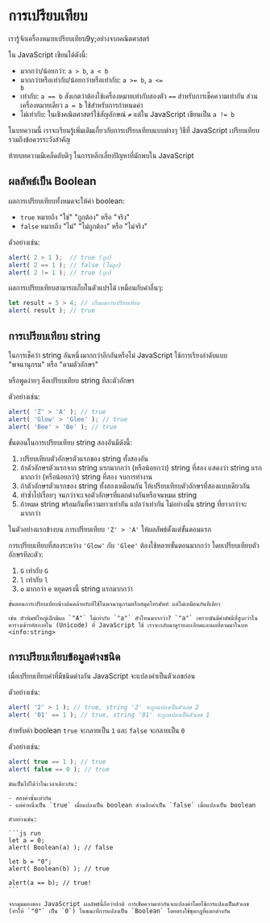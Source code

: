 # การเปรียบเทียบ

เรารู้จักเครื่องหมายเปรียบเทียบ9y;อย่างจากคณิตศาสตร์

ใน JavaScript เขียนได้ดังนี้:

- มากกว่า/น้อยกว่า: <code>a &gt; b</code>, <code>a &lt; b</code>
- มากกว่าหรือเท่ากับ/น้อยกว่าหรือเท่ากับ: <code>a &gt;= b</code>, <code>a &lt;= b</code>
- เท่ากับ: `a == b` สังเกตว่าต้องใช้เครื่องหมายเท่ากับสองตัว `==` สำหรับการเช็คความเท่ากัน ส่วนเครื่องหมายเดียว `a = b` ใช้สำหรับการกำหนดค่า
- ไม่เท่ากับ: ในเชิงคณิตศาสตร์ใช้สัญลักษณ์ <code>&ne;</code> แต่ใน JavaScript เขียนเป็น <code>a != b</code>

ในบทความนี้ เราจะเรียนรู้เพิ่มเติมเกี่ยวกับการเปรียบเทียบแบบต่างๆ วิธีที่ JavaScript เปรียบเทียบ รวมถึงข้อควรระวังสำคัญ 

ท้ายบทความมีเคล็ดลับดีๆ ในการหลีกเลี่ยงปัญหาที่มักพบใน JavaScript

## ผลลัพธ์เป็น Boolean

ผลการเปรียบเทียบทั้งหมดจะให้ค่า boolean:

- `true` หมายถึง "ใช่" "ถูกต้อง" หรือ "จริง"
- `false` หมายถึง "ไม่" "ไม่ถูกต้อง" หรือ "ไม่จริง" 

ตัวอย่างเช่น:

```js run
alert( 2 > 1 );  // true (ถูก)
alert( 2 == 1 ); // false (ไม่ถูก)
alert( 2 != 1 ); // true (ถูก)
```

ผลการเปรียบเทียบสามารถเก็บในตัวแปรได้ เหมือนกับค่าอื่นๆ:

```js run
let result = 5 > 4; // เก็บผลการเปรียบเทียบ
alert( result ); // true
```

## การเปรียบเทียบ string

ในการเช็คว่า string อันหนึ่งมากกว่าอีกอันหรือไม่ JavaScript ใช้การเรียงลำดับแบบ "พจนานุกรม" หรือ "ตามตัวอักษร"

หรือพูดง่ายๆ คือเปรียบเทียบ string ทีละตัวอักษร

ตัวอย่างเช่น:

```js run
alert( 'Z' > 'A' ); // true
alert( 'Glow' > 'Glee' ); // true
alert( 'Bee' > 'Be' ); // true 
```

ขั้นตอนในการเปรียบเทียบ string สองอันมีดังนี้:

1. เปรียบเทียบตัวอักษรตัวแรกของ string ทั้งสองอัน
2. ถ้าตัวอักษรตัวแรกจาก string แรกมากกว่า (หรือน้อยกว่า) string ที่สอง แสดงว่า string แรกมากกว่า (หรือน้อยกว่า) string ที่สอง จบการทำงาน
3. ถ้าตัวอักษรตัวแรกของ string ทั้งสองเหมือนกัน ให้เปรียบเทียบตัวอักษรที่สองแบบเดียวกัน  
4. ทำซ้ำไปเรื่อยๆ จนกว่าจะเจอตัวอักษรที่แตกต่างกันหรือจนหมด string
5. ถ้าหมด string พร้อมกันที่ความยาวเท่ากัน แปลว่าเท่ากัน ไม่อย่างนั้น string ที่ยาวกว่าจะมากกว่า

ในตัวอย่างแรกข้างบน การเปรียบเทียบ `'Z' > 'A'` ให้ผลลัพธ์ตั้งแต่ขั้นตอนแรก

การเปรียบเทียบที่สองระหว่าง `'Glow'` กับ `'Glee'` ต้องใช้หลายขั้นตอนมากกว่า โดยเปรียบเทียบตัวอักษรทีละตัว:

1. `G` เท่ากับ `G`
2. `l` เท่ากับ `l`
3. `o` มากกว่า `e` หยุดตรงนี้ string แรกมากกว่า

```smart header="ไม่ใช่พจนานุกรมจริงๆ แต่เป็นลำดับ Unicode"
ขั้นตอนการเปรียบเทียบข้างต้นคล้ายกับที่ใช้ในพจนานุกรมหรือสมุดโทรศัพท์ แต่ไม่เหมือนกันทีเดียว

เช่น ตัวพิมพ์ใหญ่เล็กมีผล `"A"` ไม่เท่ากับ `"a"` ตัวไหนมากกว่า? `"a"` เพราะมันมีค่าดัชนีที่สูงกว่าในตารางเข้ารหัสภายใน (Unicode) ที่ JavaScript ใช้ เราจะกลับมาดูรายละเอียดและผลที่ตามมาในบท <info:string>
```

## การเปรียบเทียบข้อมูลต่างชนิด

เมื่อเปรียบเทียบค่าที่มีชนิดต่างกัน JavaScript จะแปลงค่าเป็นตัวเลขก่อน

ตัวอย่างเช่น:

```js run
alert( '2' > 1 ); // true, string '2' จะถูกแปลงเป็นตัวเลข 2
alert( '01' == 1 ); // true, string '01' จะถูกแปลงเป็นตัวเลข 1
```

สำหรับค่า boolean `true` จะกลายเป็น `1` และ `false` จะกลายเป็น `0`

ตัวอย่างเช่น:

```js run
alert( true == 1 ); // true  
alert( false == 0 ); // true
```

````smart header="ผลลัพธ์ที่แปลกประหลาด"
มันเป็นไปได้ว่าในเวลาเดียวกัน:

- สองค่านั้นเท่ากัน
- แต่ค่าหนึ่งเป็น `true` เมื่อแปลงเป็น boolean ส่วนอีกค่าเป็น `false` เมื่อแปลงเป็น boolean

ตัวอย่างเช่น:

```js run
let a = 0;
alert( Boolean(a) ); // false

let b = "0"; 
alert( Boolean(b) ); // true

alert(a == b); // true!
```

จากมุมมองของ JavaScript ผลลัพธ์นี้ถือว่าปกติ การเช็คความเท่ากันจะแปลงค่าโดยใช้การแปลงเป็นตัวเลข (ทำให้ `"0"` เป็น `0`) ในขณะที่การแปลงเป็น `Boolean` โดยตรงใช้ชุดกฎที่แตกต่างกัน
````